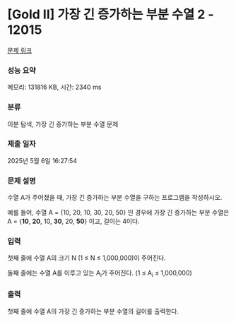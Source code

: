 # [Gold II] 가장 긴 증가하는 부분 수열 2 - 12015 

[문제 링크](https://www.acmicpc.net/problem/12015) 

### 성능 요약

메모리: 131816 KB, 시간: 2340 ms

### 분류

이분 탐색, 가장 긴 증가하는 부분 수열 문제

### 제출 일자

2025년 5월 6일 16:27:54

### 문제 설명

<p>수열 A가 주어졌을 때, 가장 긴 증가하는 부분 수열을 구하는 프로그램을 작성하시오.</p>

<p>예를 들어, 수열 A = {10, 20, 10, 30, 20, 50} 인 경우에 가장 긴 증가하는 부분 수열은 A = {<strong>10</strong>, <strong>20</strong>, 10, <strong>30</strong>, 20, <strong>50</strong>} 이고, 길이는 4이다.</p>

### 입력 

 <p>첫째 줄에 수열 A의 크기 N (1 ≤ N ≤ 1,000,000)이 주어진다.</p>

<p>둘째 줄에는 수열 A를 이루고 있는 A<sub>i</sub>가 주어진다. (1 ≤ A<sub>i</sub> ≤ 1,000,000)</p>

### 출력 

 <p>첫째 줄에 수열 A의 가장 긴 증가하는 부분 수열의 길이를 출력한다.</p>

